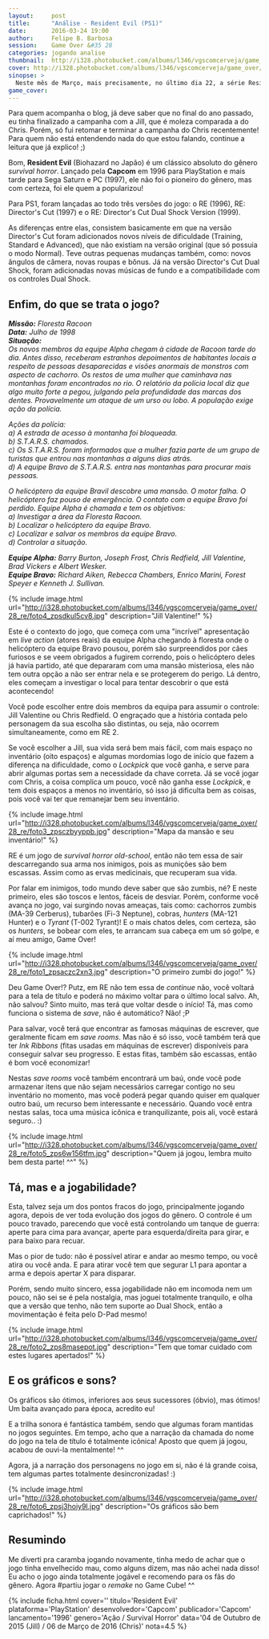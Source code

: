 ```yaml
---
layout:     post
title:      "Análise - Resident Evil (PS1)"
date:       2016-03-24 19:00
author:     Felipe B. Barbosa
session:    Game Over &#35 28
categories: jogando analise
thumbnail:  http://i328.photobucket.com/albums/l346/vgscomcerveja/game_over/28_re/post_thumbnail_zpsrx8hykgp.jpg
cover: http://i328.photobucket.com/albums/l346/vgscomcerveja/game_over/28_re/post_header_zps2iwvhlnk.jpg
sinopse: >
  Neste mês de Março, mais precisamente, no último dia 22, a série Resident Evil completou 20 anos! E nada melhor para comemorar do rejogar o primeiro game da série no bom e velho PS1, né?
game_cover:
---
```

Para quem acompanha o blog, já deve saber que no final do ano passado, eu tinha finalizado a campanha com a Jill, que é moleza comparada a do Chris. Porém, só fui retomar e terminar a campanha do Chris recentemente! Para quem não está entendendo nada do que estou falando, continue a leitura que já explico! ;)

Bom, **Resident Evil** (Biohazard no Japão) é um clássico absoluto do gênero *survival horror*. Lançado pela **Capcom** em 1996 para PlayStation e mais tarde para Sega Saturn e PC (1997), ele não foi o pioneiro do gênero, mas com certeza, foi ele quem a popularizou!

Para PS1, foram lançadas ao todo três versões do jogo: o RE (1996), RE: Director's Cut (1997) e o RE: Director's Cut Dual Shock Version (1999).

As diferenças entre elas, consistem basicamente em que na versão Director's Cut foram adicionados novos níveis de dificuldade (Training, Standard e Advanced), que não existiam na versão original (que só possuia o modo Normal). Teve outras pequenas mudanças também, como: novos ângulos de câmera, novas roupas e bônus. Já na versão Director's Cut Dual Shock, foram adicionadas novas músicas de fundo e a compatibilidade com os controles Dual Shock.

## Enfim, do que se trata o jogo?

*__Missão:__ Floresta Racoon  
__Data:__ Julho de 1998  
__Situação:__  
Os novos membros da equipe Alpha chegam à cidade de Racoon tarde do dia. Antes disso, receberam estranhos depoimentos de habitantes locais a respeito de pessoas desaparecidas e visões anormais de monstros com aspecto de cachorro. Os restos de uma mulher que caminhava nas montanhas foram encontrados no rio. O relatório da polícia local diz que algo muito forte a pegou, julgando pela profundidade das marcas dos dentes. Provavelmente um ataque de um urso ou lobo. A população exige ação da polícia.*

*Ações da polícia:  
a) A estrada de acesso à montanha foi bloqueada.  
b) S.T.A.R.S. chamados.  
c) Os S.T.A.R.S. foram informados que a mulher fazia parte de um grupo de turistas que entrou nas montanhas a alguns dias atrás.  
d) A equipe Bravo de S.T.A.R.S. entra nas montanhas para procurar mais pessoas.*

*O helicóptero da equipe Bravil descobre uma mansão. O motor falha. O helicóptero faz pouso de emergência. O contato com a equipe Bravo foi perdido. Equipe Alpha é chamada e tem os objetivos:  
a) Investigar a área da Floresta Racoon.  
b) Localizar o helicóptero da equipe Bravo.  
c) Localizar e salvar os membros da equipe Bravo.  
d) Controlar a situação.*

*__Equipe Alpha:__ Barry Burton, Joseph Frost, Chris Redfield, Jill Valentine, Brad Vickers e Albert Wesker.  
__Equipe Bravo:__ Richard Aiken, Rebecca Chambers, Enrico Marini, Forest Speyer e Kenneth J. Sullivan.*

{% include image.html url="http://i328.photobucket.com/albums/l346/vgscomcerveja/game_over/28_re/foto4_zpsdkul5cv8.jpg" description="Jill Valentine!" %}

Este é o contexto do jogo, que começa com uma "incrível" apresentação em *live action* (atores reais) da equipe Alpha chegando à floresta onde o helicóptero da equipe Bravo pousou, porém são surpreendidos por cães furiosos e se veem obrigados a fugirem correndo, pois o helicóptero deles já havia partido, até que depararam com uma mansão misteriosa, eles não tem outra opção a não ser entrar nela e se protegerem do perigo. Lá dentro, eles começam a investigar o local para tentar descobrir o que está acontecendo!

Você pode escolher entre dois membros da equipa para assumir o controle: Jill Valentine ou Chris Redfield. O engraçado que a história contada pelo personagem da sua escolha são distintas, ou seja, não ocorrem simultaneamente, como em RE 2.

Se você escolher a Jill, sua vida será bem mais fácil, com mais espaço no inventário (oito espaços) e algumas mordomias logo de início que fazem a diferença na dificuldade, como o *Lockpick* que você ganha, e serve para abrir algumas portas sem a necessidade da chave correta. Já se você jogar com Chris, a coisa complica um pouco, você não ganha esse *Lockpick*, e tem dois espaços a menos no inventário, só isso já dificulta bem as coisas, pois você vai ter que remanejar bem seu inventário.

{% include image.html url="http://i328.photobucket.com/albums/l346/vgscomcerveja/game_over/28_re/foto3_zpsczbyyppb.jpg" description="Mapa da mansão e seu inventário!" %}

RE é um jogo de *survival horror old-school*, então não tem essa de sair descarregando sua arma nos inimigos, pois as munições são bem escassas. Assim como as ervas medicinais, que recuperam sua vida.

Por falar em inimigos, todo mundo deve saber que são zumbis, né? E neste primeiro, eles são toscos e lentos, fáceis de desviar. Porém, conforme você avança no jogo, vai surgindo novas ameaças, tais como: cachorros zumbis (MA-39 Cerberus), tubarões (Fi-3 Neptune), cobras, *hunters* (MA-121 Hunter) e o *Tyrant* (T-002 Tyrant)! E o mais chatos deles, com certeza, são os *hunters*, se bobear com eles, te arrancam sua cabeça em um só golpe, e aí meu amigo, Game Over!

{% include image.html url="http://i328.photobucket.com/albums/l346/vgscomcerveja/game_over/28_re/foto1_zpsaczc2xn3.jpg" description="O primeiro zumbi do jogo!" %}

Deu Game Over!? Putz, em RE não tem essa de *continue* não, você voltará para a tela de título e poderá no máximo voltar para o último local salvo. Ah, não salvou? Sinto muito, mas terá que voltar desde o início! Tá, mas como funciona o sistema de *save*, não é automático? Não! ;P

Para salvar, você terá que encontrar as famosas máquinas de escrever, que geralmente ficam em *save rooms*. Mas não é só isso, você também terá que ter *Ink Ribbons* (fitas usadas em máquinas de escrever) disponíveis para conseguir salvar seu progresso. E estas fitas, também são escassas, então é bom você economizar!

Nestas *save rooms* você também encontrará um baú, onde você pode armazenar itens que não sejam necessários carregar contigo no seu inventário no momento, mas você poderá pegar quando quiser em qualquer outro baú, um recurso bem interessante e necessário. Quando você entra nestas salas, toca uma música icônica e tranquilizante, pois ali, você estará seguro.. :)

{% include image.html url="http://i328.photobucket.com/albums/l346/vgscomcerveja/game_over/28_re/foto5_zps6w156tfm.jpg" description="Quem já jogou, lembra muito bem desta parte! ^^" %}

## Tá, mas e a jogabilidade?

Esta, talvez seja um dos pontos fracos do jogo, principalmente jogando agora, depois de ver toda evolução dos jogos do gênero. O controle é um pouco travado, parecendo que você está controlando um tanque de guerra: aperte para cima para avançar, aperte para esquerda/direita para girar, e para baixo para recuar.

Mas o pior de tudo: não é possível atirar e andar ao mesmo tempo, ou você atira ou você anda. E para atirar você tem que segurar L1 para apontar a arma e depois apertar X para disparar.

Porém, sendo muito sincero, essa jogabilidade não em incomoda nem um pouco, não sei se é pela nostalgia, mas joguei totalmente tranquilo, e olha que a versão que tenho, não tem suporte ao Dual Shock, então a movimentação é feita pelo D-Pad mesmo!

{% include image.html url="http://i328.photobucket.com/albums/l346/vgscomcerveja/game_over/28_re/foto2_zps8masepot.jpg" description="Tem que tomar cuidado com estes lugares apertados!" %}

## E os gráficos e sons?

Os gráficos são ótimos, inferiores aos seus sucessores (óbvio), mas ótimos! Um baita avançado para época, acredito eu!

E a trilha sonora é fantástica também, sendo que algumas foram mantidas no jogos seguintes. Em tempo, acho que a narração da chamada do nome do jogo na tela de título é totalmente icônica! Aposto que quem já jogou, acabou de ouvi-la mentalmente! ^^

Agora, já a narração dos personagens no jogo em si, não é lá grande coisa, tem algumas partes totalmente desincronizadas! :)

{% include image.html url="http://i328.photobucket.com/albums/l346/vgscomcerveja/game_over/28_re/foto6_zpsj3hoiy9l.jpg" description="Os gráficos são bem caprichados!" %}

## Resumindo

Me diverti pra caramba jogando novamente, tinha medo de achar que o jogo tinha envelhecido mau, como alguns dizem, mas não achei nada disso! Eu acho o jogo ainda totalmente jogável e recomendo para os fãs do gênero. Agora #partiu jogar o *remake* no Game Cube! ^^

{% include ficha.html
  cover=''
  titulo='Resident Evil'
  plataforma='PlayStation'
  desenvolvedor='Capcom'
  publicador='Capcom'
  lancamento='1996'
  genero='Ação / Survival Horror'
  data='04 de Outubro de 2015 (Jill) / 06 de Março de 2016 (Chris)'
  nota=4.5 %}
